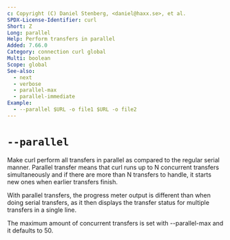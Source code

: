 ```yaml
---
c: Copyright (C) Daniel Stenberg, <daniel@haxx.se>, et al.
SPDX-License-Identifier: curl
Short: Z
Long: parallel
Help: Perform transfers in parallel
Added: 7.66.0
Category: connection curl global
Multi: boolean
Scope: global
See-also:
  - next
  - verbose
  - parallel-max
  - parallel-immediate
Example:
  - --parallel $URL -o file1 $URL -o file2
---
```


# `--parallel`

Make curl perform all transfers in parallel as compared to the regular serial
manner. Parallel transfer means that curl runs up to N concurrent transfers
simultaneously and if there are more than N transfers to handle, it starts new
ones when earlier transfers finish.

With parallel transfers, the progress meter output is different than when
doing serial transfers, as it then displays the transfer status for multiple
transfers in a single line.

The maximum amount of concurrent transfers is set with --parallel-max and it
defaults to 50.
